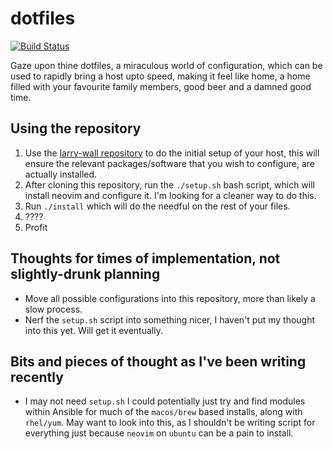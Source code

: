 # dotfiles

[![Build Status](https://travis-ci.org/JohnVonNeumann/dotfiles.svg?branch=master)](https://travis-ci.org/JohnVonNeumann/dotfiles)

Gaze upon thine dotfiles, a miraculous world of configuration, which can be used to rapidly bring a host upto speed, making it feel like home, a home filled with your favourite family members, good beer and a damned good time.

## Using the repository
1. Use the [larry-wall repository](https://github.com/JohnVonNeumann/larry-wall) to do the initial setup of your host, this will ensure the relevant packages/software that you wish to configure, are actually installed.
2. After cloning this repository, run the `./setup.sh` bash script, which will install neovim and configure it. I'm looking for a cleaner way to do this.
3. Run `./install` which will do the needful on the rest of your files.
4. ????
5. Profit

## Thoughts for times of implementation, not slightly-drunk planning

* Move all possible configurations into this repository, more than likely a slow process.
* Nerf the `setup.sh` script into something nicer, I haven't put my thought into this yet. Will get it eventually.

## Bits and pieces of thought as I've been writing recently
* I may not need `setup.sh` I could potentially just try and find modules within Ansible for much of the `macos/brew` based installs, along with `rhel/yum`. May want to look into this, as I shouldn't be writing script for everything just because `neovim` on `ubuntu` can be a pain to install.
